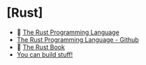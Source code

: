 # [Rust]

- 🔸 [The Rust Programming Language](https://www.rust-lang.org/)
- [The Rust Programming Language - Github](https://github.com/rust-lang)
- 📕 [The Rust Book](https://doc.rust-lang.org/book/title-page.html)
- [You can build stuff!](http://www.arewewebyet.org/)
